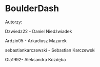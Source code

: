 BoulderDash
===========









Autorzy:

Dzwiedz22 - Daniel Niedźwiadek

Ardzio05 - Arkadiusz Mazurek

sebastiankarczewski - Sebastian Karczewski

Ola1992- Aleksandra Kozdęba
